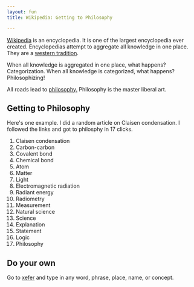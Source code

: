 ```yaml
---
layout: fun
title: Wikipedia: Getting to Philosophy

--- 
```


[Wikipedia](http://www.wikipedia.com) is an encyclopedia. It is one of the largest encyclopedia ever created. Encyclopedias attempt to aggregate all knowledge in one place. They are a [western tradition](http://www.iep.utm.edu/mac-over/).

When all knowledge is aggregated in one place, what happens? Categorization. When all knowledge is categorized, what happens? Philosophizing!

All roads lead to [philosophy.](https://en.wikipedia.org/wiki/Wikipedia:Getting_to_Philosophy#/media/File:Getting_to_Philosophy_graph_of_Wikipedia_articles_by_Pine.png) Philosophy is the master liberal art. 

## Getting to Philosophy 

Here's one example. I did a random article on Claisen condensation. I followed the links and got to philosphy in 17 clicks. 

1. Claisen condensation
2. Carbon-carbon
3. Covalent bond
4. Chemical bond
5. Atom
6. Matter
7. Light
8. Electromagnetic radiation
9. Radiant energy
10. Radiometry
11. Measurement
12. Natural science
13. Science
14. Explanation
15. Statement
16. Logic
17. Philosophy 


## Do your own

Go to [xefer](http://xefer.com//wikipedia) and type in any word, phrase, place, name, or concept.